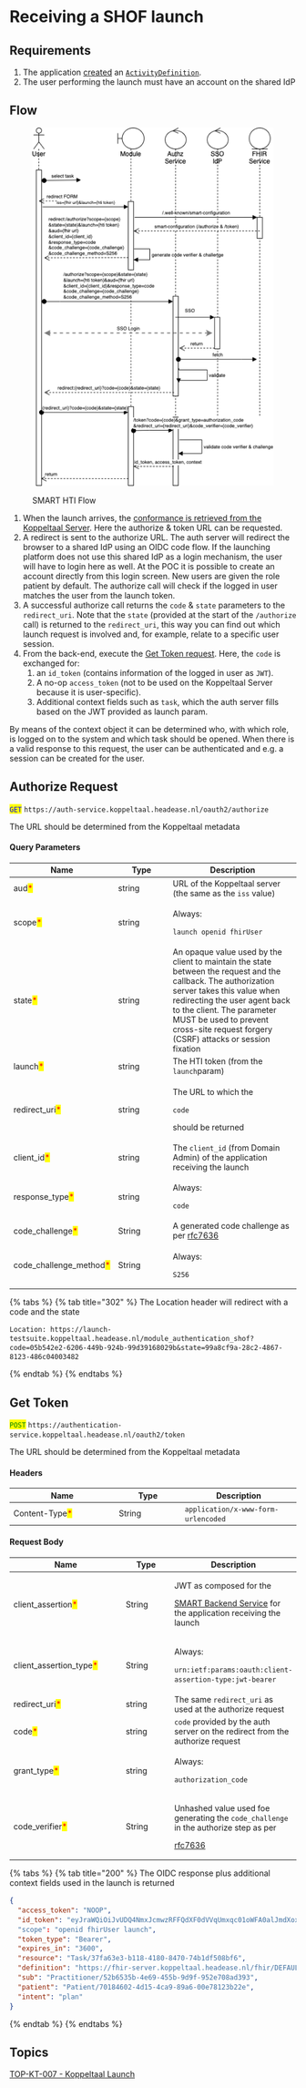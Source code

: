 # Receiving a SHOF launch

## Requirements

1. The application [created](../resources-managen/crud-operaties/resource-aanmaken.md) an [`ActivityDefinition`](https://simplifier.net/koppeltaalv2.0/kt2activitydefinition).
2. The user performing the launch must have an account on the shared IdP

## Flow

<figure><img src="../../.gitbook/assets/SMART on FHIR app launch and HTI.drawio (1).png" alt="SMART HTI Flow"><figcaption><p>SMART HTI Flow</p></figcaption></figure>

1. When the launch arrives, the [conformance is retrieved from the Koppeltaal Server](../koppeltaal-server-metadata-opvragen.md). Here the authorize & token URL can be requested.
2. A redirect is sent to the authorize URL. The auth server will redirect the browser to a shared IdP using an OIDC code flow. If the launching platform does not use this shared IdP as a login mechanism, the user will have to login here as well. At the POC it is possible to create an account directly from this login screen. New users are given the role patient by default. The authorize call will check if the logged in user matches the user from the launch token.
3. A successful authorize call returns the `code` & `state` parameters to the `redirect_uri`. Note that the `state` (provided at the start of the `/authorize` call) is returned to the `redirect_uri`, this way you can find out which launch request is involved and, for example, relate to a specific user session.
4. From the back-end, execute the [Get Token request](smart-hti-on-fhir-launch-ontvangen.md#get-token). Here, the `code` is exchanged for:
   1. an `id_token` (contains information of the logged in user as `JWT`).
   2. A no-op `access_token` (not to be used on the Koppeltaal Server because it is user-specific).
   3. Additional context fields such as `task`, which the auth server fills based on the JWT provided as launch param.

By means of the context object it can be determined who, with which role, is logged on to the system and which task should be opened. When there is a valid response to this request, the user can be authenticated and e.g. a session can be created for the user.

## Authorize Request

<mark style="color:blue;">`GET`</mark> `https://auth-service.koppeltaal.headease.nl/oauth2/authorize`

The URL should be determined from the Koppeltaal metadata

#### Query Parameters

<table><thead><tr><th width="160">Name</th><th width="82">Type</th><th>Description</th></tr></thead><tbody><tr><td>aud<mark style="color:red;">*</mark></td><td>string</td><td>URL of the Koppeltaal server (the same as the <code>iss</code> value)</td></tr><tr><td>scope<mark style="color:red;">*</mark></td><td>string</td><td><p>Always:</p><p><code>launch openid fhirUser</code></p></td></tr><tr><td>state<mark style="color:red;">*</mark></td><td>string</td><td>An opaque value used by the client to maintain the state between the request and the callback. The authorization server takes this value when redirecting the user agent back to the client. The parameter MUST be used to prevent cross-site request forgery (CSRF) attacks or session fixation</td></tr><tr><td>launch<mark style="color:red;">*</mark></td><td>string</td><td>The HTI token (from the <code>launch</code>param)</td></tr><tr><td>redirect_uri<mark style="color:red;">*</mark></td><td>string</td><td><p>The URL to which the</p><p><code>code</code></p><p>should be returned</p></td></tr><tr><td>client_id<mark style="color:red;">*</mark></td><td>string</td><td>The <code>client_id</code> (from Domain Admin) of the application receiving the launch</td></tr><tr><td>response_type<mark style="color:red;">*</mark></td><td>string</td><td><p>Always:</p><p><code>code</code></p></td></tr><tr><td>code_challenge<mark style="color:red;">*</mark></td><td>String</td><td>A generated code challenge as per <a href="https://www.rfc-editor.org/rfc/rfc7636#appendix-B">rfc7636</a></td></tr><tr><td>code_challenge_method<mark style="color:red;">*</mark></td><td>String</td><td><p>Always:</p><p><code>S256</code></p></td></tr></tbody></table>

{% tabs %}
{% tab title="302" %}
The Location header will redirect with a code and the state

```
Location: https://launch-testsuite.koppeltaal.headease.nl/module_authentication_shof?code=05b542e2-6206-449b-924b-99d39168029b&state=99a8cf9a-28c2-4867-8123-486c04003482
```
{% endtab %}
{% endtabs %}

## Get Token

<mark style="color:green;">`POST`</mark> `https://authentication-service.koppeltaal.headease.nl/oauth2/token`

The URL should be determined from the Koppeltaal metadata

#### Headers

<table><thead><tr><th width="171">Name</th><th width="102">Type</th><th>Description</th></tr></thead><tbody><tr><td>Content-Type<mark style="color:red;">*</mark></td><td>String</td><td><code>application/x-www-form-urlencoded</code></td></tr></tbody></table>

#### Request Body

<table><thead><tr><th width="217">Name</th><th width="102">Type</th><th>Description</th></tr></thead><tbody><tr><td>client_assertion<mark style="color:red;">*</mark></td><td>String</td><td><p>JWT as composed for the</p><p><a href="../connectie-maken-met-koppeltaal/toegang-tot-koppeltaal.md#1.-jwt-samenstellen">SMART Backend Service</a> for the application receiving the launch</p></td></tr><tr><td>client_assertion_type<mark style="color:red;">*</mark></td><td>String</td><td><p>Always:</p><p><code>urn:ietf:params:oauth:client-assertion-type:jwt-bearer</code></p></td></tr><tr><td>redirect_uri<mark style="color:red;">*</mark></td><td>string</td><td>The same <code>redirect_uri</code> as used at the authorize request</td></tr><tr><td>code<mark style="color:red;">*</mark></td><td>string</td><td><code>code</code> provided by the auth server on the redirect from the authorize request</td></tr><tr><td>grant_type<mark style="color:red;">*</mark></td><td>string</td><td><p>Always:</p><p><code>authorization_code</code></p></td></tr><tr><td>code_verifier<mark style="color:red;">*</mark></td><td>String</td><td><p>Unhashed value used foe generating the <code>code_challenge</code> in the authorize step as per</p><p><a href="https://www.rfc-editor.org/rfc/rfc7636#appendix-B">rfc7636</a></p></td></tr></tbody></table>

{% tabs %}
{% tab title="200" %}
The OIDC response plus additional context fields used in the launch is returned

```json
{
  "access_token": "NOOP",
  "id_token": "eyJraWQiOiJvUDQ4NmxJcmwzRFFQdXF0dVVqUmxqc01oWFA0alJmdXoxS19uX0dpQmRrIiwiYWxnIjoiUlM1MTIiLCJ0eXAiOiJKV1QifQ.eyJpc3MiOiJodHRwczovL2F1dGhlbnRpY2F0aW9uLXNlcnZpY2Uua29wcGVsdGFhbC5oZWFkZWFzZS5ubC8iLCJhdWQiOiJiMDJkNmVhNi1iMWEyLTRjZDQtODJmNS1iNjQyM2Q2NmE5ODgiLCJuYmYiOjE2MzI4MTMzNTAsImV4cCI6MTYzMjgxNjk1MCwibm9uY2UiOiJmNGMxODZlNy1jMzI2LTQxODAtYjFmMi1jYTllMWI4YTgyYWQiLCJzdWIiOiJQYXRpZW50LzE5NjMiLCJhenAiOiJiMDJkNmVhNi1iMWEyLTRjZDQtODJmNS1iNjQyM2Q2NmE5ODgifQ.UfBtTACLOhsCMr4Tlen3RUFek06WgWc-aaTPQzJzmHVGYBLY3CnJXTLI1FfCzp1ChM3vx-e2jbFCDHak6ennsuitki-1HnrZitTKpG8qKZK_f24gwVFM5LmzdUXtuTszJSeulpRG8zmNI96pqaIW4ru995LwhKLd-XSOY02BbAMo4XZ46ZW8DBXnhr32CI9TUza8NEQoxlQAF8EboUhro5vauPrjdshP3jQFUNSs5NceB4er3RnF10Zd6SiLFP-_c2ynaj_v87fJEgVGw63byYcKm6O3bTW2KsSz_YNYDYv8DWjYAp25P79e-Hlc3ERcybhLnLy0_-Rkvjk5P_240g"
  "scope": "openid fhirUser launch",
  "token_type": "Bearer",
  "expires_in": "3600",
  "resource": "Task/37fa63e3-b118-4180-8470-74b1df508bf6",
  "definition": "https://fhir-server.koppeltaal.headease.nl/fhir/DEFAULT/ActivityDefinition/fbbf47a5-2a55-4e3a-8dec-a8eb63875374",
  "sub": "Practitioner/52b6535b-4e69-455b-9d9f-952e708ad393",
  "patient": "Patient/70184602-4d15-4ca9-89a6-00e78123b22e",
  "intent": "plan"
}
```
{% endtab %}
{% endtabs %}

## Topics

[TOP-KT-007 - Koppeltaal Launch](https://vzvz.atlassian.net/wiki/spaces/KTSA/pages/27123510/TOP-KT-007+-+Koppeltaal+Launch)
